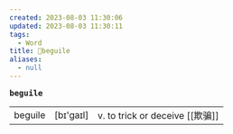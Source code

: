```yaml
---
created: 2023-08-03 11:30:06
updated: 2023-08-03 11:30:11
tags:
  - Word
title: 📖beguile
aliases:
  - null
---
```


<pre><strong>beguile</strong></pre>
|   |   |   |
|---|---|---|
|beguile|[bɪ'ɡaɪl]|v. to trick or deceive [[欺骗]]|